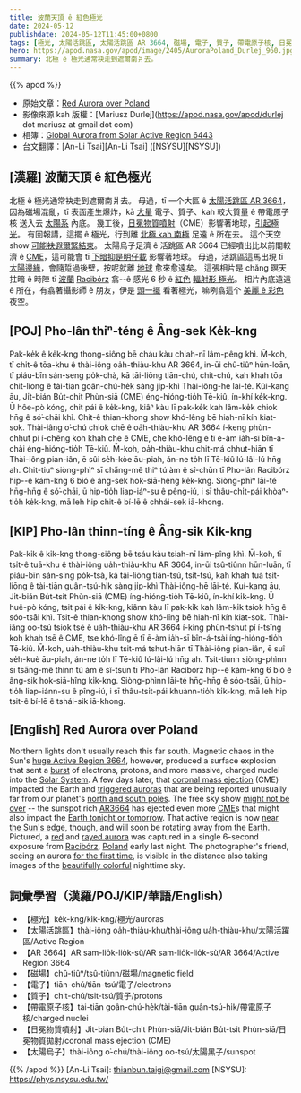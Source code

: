 ```yaml
---
title: 波蘭天頂 ê 紅色極光
date: 2024-05-12
publishdate: 2024-05-12T11:45:00+0800
tags: [極光, 太陽活跳區, 太陽活跳區 AR 3664, 磁場, 電子, 質子, 帶電原子核, 日冕物質噴射, CME, 太陽烏子]
hero: https://apod.nasa.gov/apod/image/2405/AuroraPoland_Durlej_960.jpg
summary: 北極 ê 極光通常袂走到遮爾南爿去。
---
```


{{% apod %}}

- 原始文章：[Red Aurora over Poland](https://apod.nasa.gov/apod/ap240512.html)
- 影像來源 kah 版權：[Mariusz Durlej](https://apod.nasa.gov/apod/durlej dot mariusz at gmail dot com)
- 相簿：[Global Aurora from Solar Active Region 6443](https://www.facebook.com/media/set?set=a.431368006258449&type=3)
- 台文翻譯：[An-Li Tsai][An-Li Tsai] ([NSYSU][NSYSU])

## [漢羅] 波蘭天頂 ê 紅色極光
北極 ê 極光通常袂走到遮爾南爿去。
毋過，tī 一个大區 ê [太陽活跳區 AR 3664][huge Active Region 3664]，因為磁場混亂，tī 表面產生爆炸，kā [大量][burst] 電子、質子、kah 較大質量 ê 帶電原子核 送入去 [太陽系][Solar System] 內底。
幾工後，[日冕物質噴射][coronal mass ejection]（CME）影響著地球，[引起極光][triggered auroras]。
有回報講，這擺 ê 極光，行到離 [北極 kah 南極][north and south poles] 足遠 ê 所在去。
這个天空 show [可能袂遐爾緊結束][might not be over]。
太陽烏子足濟 ê 活跳區 AR 3664 已經噴出比以前閣較濟 ê [CME][CME]，這可能會 tī [下暗抑是明仔載][Earth tonight or tomorrow] 影響著地球。
毋過，活跳區這馬出現 tī [太陽邊緣][near the Sun's edge]，會隨踅過後壁，按呢就離 [地球][Earth] 愈來愈遠矣。
這張相片是 chăng 暝天拄暗 ê 時陣 tī [波蘭][Poland] [Racibórz][Racibórz] 翕--ê 感光 6 秒 ê [紅色][red] [輻射形 極光][rayed aurora]。
相片內底遠遠 ê 所在，有翕著攝影師 ê 朋友，伊是 [頭一擺][for the first time] 看著極光，嘛咧翕這个 [美麗 ê 彩色][beautifully colorful] 夜空。

## [POJ] Pho-lân thiⁿ-téng ê Âng-sek Ke̍k-kng
Pak-ke̍k ê ke̍k-kng thong-siông bē cháu kàu chiah-nī lâm-pêng khì.
M̄-koh, tī chi̍t-ê tōa-khu ê thài-iông oa̍h-thiàu-khu AR 3664, in-ūi chû-tiûⁿ hūn-loān, tī piáu-bīn sán-seng po̍k-chà, kā tāi-liōng tiān-chú, chit-chú, kah khah tōa chit-liōng ê tài-tiān goân-chú-he̍k sàng ji̍p-khì Thài-iông-hē lāi-té.
Kúi-kang āu, Ji̍t-bián Bu̍t-chit Phùn-siā (CME) éng-hióng-tio̍h Tē-kiû, ín-khí ke̍k-kng.
Ū hôe-pò kóng, chit pái ê ke̍k-kng, kiâⁿ kàu lī pak-ke̍k kah lâm-ke̍k chiok hn̄g ê só͘-chāi khì.
Chit-ê thian-khong show khó-lêng bē hiah-nī kín kiat-sok.
Thài-iâng o͘-chú chiok chē ê oa̍h-thiàu-khu AR 3664 í-keng phùn-chhut pí í-chêng koh khah chē ê CME, che khó-lêng ē tī ē-àm ia̍h-sī bîn-á-chài éng-hióng-tio̍h Tē-kiû.
M̄-koh, oa̍h-thiàu-khu chit-má chhut-hiān tī Thài-iông pian-iân, ē sûi se̍h-kòe āu-piah, án-ne to̍h lī Tē-kiû lú-lâi-lú hn̄g ah.
Chit-tiuⁿ siòng-phìⁿ sī cha̋ng-mê thiⁿ tú àm ê sî-chūn tī Pho-lân Racibórz hip--ê kám-kng 6 bió ê âng-sek hok-siā-hêng ke̍k-kng.
Siòng-phìⁿ lāi-té hn̄g-hn̄g ê só͘-chāi, ū hip-tio̍h liap-iáⁿ-su ê pêng-iú, i sī thâu-chi̍t-pái khòaⁿ-tio̍h ke̍k-kng, mā leh hip chit-ê bí-lē ê chhái-sek iā-khong.

## [KIP] Pho-lân thinn-tíng ê Âng-sik Ki̍k-kng
Pak-ki̍k ê ki̍k-kng thong-siông bē tsáu kàu tsiah-nī lâm-pîng khì.
M̄-koh, tī tsi̍t-ê tuā-khu ê thài-iông ua̍h-thiàu-khu AR 3664, in-ūi tsû-tiûnn hūn-luān, tī piáu-bīn sán-sing po̍k-tsà, kā tāi-liōng tiān-tsú, tsit-tsú, kah khah tuā tsit-liōng ê tài-tiān guân-tsú-hi̍k sàng ji̍p-khì Thài-iông-hē lāi-té.
Kuí-kang āu, Ji̍t-bián Bu̍t-tsit Phùn-siā (CME) íng-hióng-tio̍h Tē-kiû, ín-khí ki̍k-kng.
Ū huê-pò kóng, tsit pái ê ki̍k-kng, kiânn kàu lī pak-ki̍k kah lâm-ki̍k tsiok hn̄g ê sóo-tsāi khì.
Tsit-ê thian-khong show khó-lîng bē hiah-nī kín kiat-sok.
Thài-iâng oo-tsú tsiok tsē ê ua̍h-thiàu-khu AR 3664 í-king phùn-tshut pí í-tsîng koh khah tsē ê CME, tse khó-lîng ē tī ē-àm ia̍h-sī bîn-á-tsài íng-hióng-tio̍h Tē-kiû.
M̄-koh, ua̍h-thiàu-khu tsit-má tshut-hiān tī Thài-iông pian-iân, ē suî se̍h-kuè āu-piah, án-ne to̍h lī Tē-kiû lú-lâi-lú hn̄g ah.
Tsit-tiunn siòng-phìnn sī tsa̋ng-mê thinn tú àm ê sî-tsūn tī Pho-lân Racibórz hip--ê kám-kng 6 bió ê âng-sik hok-siā-hîng ki̍k-kng.
Siòng-phìnn lāi-té hn̄g-hn̄g ê sóo-tsāi, ū hip-tio̍h liap-iánn-su ê pîng-iú, i sī thâu-tsi̍t-pái khuànn-tio̍h ki̍k-kng, mā leh hip tsit-ê bí-lē ê tshái-sik iā-khong.

## [English] Red Aurora over Poland
Northern lights don't usually reach this far south.
Magnetic chaos in the Sun's [huge Active Region 3664][huge Active Region 3664], however, produced a surface explosion that sent a [burst][burst] of electrons, protons, and more massive, charged nuclei into the [Solar System][Solar System].
A few days later, that [coronal mass ejection][coronal mass ejection] (CME) impacted the Earth and [triggered auroras][triggered auroras] that are being reported unusually far from our planet's [north and south poles][north and south poles].
The free sky show [might not be over][might not be over] -- the sunspot rich [AR3664][AR3664] has ejected even more [CME][CME]s that might also impact the [Earth tonight or tomorrow][Earth tonight or tomorrow].
That active region is now [near the Sun's edge][near the Sun's edge], though, and will soon be rotating away from the [Earth][Earth].
Pictured, a [red][red] and [rayed aurora][rayed aurora] was captured in a single 6-second exposure from [Racibórz][Racibórz], [Poland][Poland] early last night.
The photographer's friend, seeing an aurora [for the first time][for the first time], is visible in the distance also taking images of the [beautifully colorful][beautifully colorful] nighttime sky.

## 詞彙學習（漢羅/POJ/KIP/華語/English）
- 【極光】ke̍k-kng/ki̍k-kng/極光/auroras
- 【太陽活跳區】thài-iông oa̍h-thiàu-khu/thài-iông ua̍h-thiàu-khu/太陽活躍區/Active Region
- 【AR 3664】AR sam-lio̍k-lio̍k-sù/AR sam-lio̍k-lio̍k-sù/AR 3664/Active Region 3664
- 【磁場】chû-tiûⁿ/tsû-tiûnn/磁場/magnetic field
- 【電子】tiān-chú/tiān-tsú/電子/electrons
- 【質子】chit-chú/tsit-tsú/質子/protons
- 【帶電原子核】tài-tiān goân-chú-he̍k/tài-tiān guân-tsú-hi̍k/帶電原子核/charged nuclei
- 【日冕物質噴射】Ji̍t-bián Bu̍t-chit Phùn-siā/Ji̍t-bián Bu̍t-tsit Phùn-siā/日冕物質拋射/coronal mass ejection (CME)
- 【太陽烏子】thài-iông o͘-chú/thài-iông oo-tsú/太陽黑子/sunspot

{{% /apod %}}
[An-Li Tsai]: thianbun.taigi@gmail.com
[NSYSU]: https://phys.nsysu.edu.tw/

[copyright]: https://apod.nasa.gov/apod/fap/lib/about_apod.html#srapply
[License3]: https://creativecommons.org/licenses/by/3.0/
[License2]:https://creativecommons.org/licenses/by-nc-nd/2.0/

[huge Active Region 3664]:https://apod.nasa.gov/apod/ap240511.html
[burst]:https://apod.nasa.gov/apod/ap031029.html
[Solar System]:https://science.nasa.gov/solar-system/facts/
[coronal mass ejection]:https://en.wikipedia.org/wiki/Coronal_mass_ejection
[triggered auroras]:https://www.facebook.com/media/set?set=a.431368006258449&type=3
[north and south poles]:https://climatekids.nasa.gov/polar-temperatures/
[might not be over]:https://www.universetoday.com/166942/if-youve-never-seen-an-aurora-before-this-might-be-your-chance/
[AR3664]:https://skyandtelescope.org/online-gallery/ar3664-ginormous-active-sunspot-area/
[CME]:https://www.nasa.gov/image-article/what-coronal-mass-ejection-or-cme/
[Earth tonight or tomorrow]:https://www.swpc.noaa.gov/news/geomagnetic-storming-likely-persist-weekend
[near the Sun's edge]:https://www.spaceweather.com/images2024/11may24/hmi1898.gif
[Earth]:https://apod.nasa.gov/apod/ap161010.html
[red]:https://apod.nasa.gov/apod/ap220220.html
[rayed aurora]:https://apod.nasa.gov/apod/ap080101.html
[Racibórz]:https://youtu.be/bMf--MCsLLY
[Poland]:https://en.wikipedia.org/wiki/Poland
[for the first time]:https://as2.ftcdn.net/v2/jpg/01/89/49/89/1000_F_189498933_OeutsN0mMlzJGaJZJvkXIsoSCUCFIO7W.jpg
[beautifully colorful]:https://apod.nasa.gov/apod/ap231227.html
